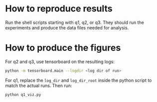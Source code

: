 # How to reproduce results

Run the shell scripts starting with q1, q2, or q3. They should run the experiments and produce the data files needed for analysis.

# How to produce the figures

For q2 and q3, use tensorboard on the resulting logs:

```bash
python -m tensorboard.main --logdir <log dir of run>
```

For q1, replace the `log_dir` and `log_dir_root` inside the python script to match the actual runs. Then run:

```bash
python q1_viz.py
```
